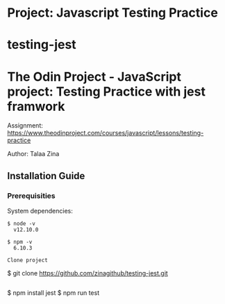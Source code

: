 # Project: Javascript Testing Practice
# testing-jest
# The Odin Project - JavaScript project: Testing Practice with jest framwork

Assignment: https://www.theodinproject.com/courses/javascript/lessons/testing-practice

Author: Talaa Zina

## Installation Guide
### Prerequisities
System dependencies:
```
$ node -v
  v12.10.0

$ npm -v
  6.10.3

Clone project
```
$ git clone https://github.com/zinagithub/testing-jest.git
```
```
$ npm install jest
$ npm run test
